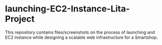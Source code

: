 # launching-EC2-Instance-Lita-Project
 This repository contains files/screenshots on the process of launching and EC2 instance while designing a scalable web infrastructure for a Smartshop.
